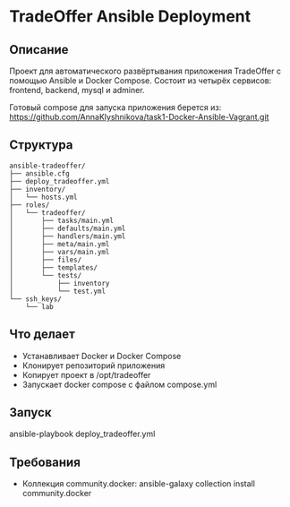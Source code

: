 # TradeOffer Ansible Deployment

## Описание

Проект для автоматического развёртывания приложения TradeOffer с помощью Ansible и Docker Compose. Состоит из четырёх сервисов: frontend, backend, mysql и adminer. 

Готовый compose для запуска приложения берется из: https://github.com/AnnaKlyshnikova/task1-Docker-Ansible-Vagrant.git

## Структура
```
ansible-tradeoffer/
├── ansible.cfg
├── deploy_tradeoffer.yml
├── inventory/
│   └── hosts.yml
├── roles/
│   └── tradeoffer/
│       ├── tasks/main.yml
│       ├── defaults/main.yml
│       ├── handlers/main.yml
│       ├── meta/main.yml
│       ├── vars/main.yml
│       ├── files/
│       ├── templates/
│       └── tests/
│           ├── inventory
│           └── test.yml
└── ssh_keys/
    └── lab
```
## Что делает

- Устанавливает Docker и Docker Compose
- Клонирует репозиторий приложения
- Копирует проект в /opt/tradeoffer
- Запускает docker compose с файлом compose.yml

## Запуск
ansible-playbook deploy_tradeoffer.yml

## Требования
- Коллекция community.docker:
  ansible-galaxy collection install community.docker